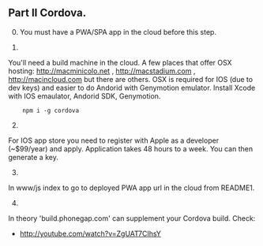 
## Part II Cordova.

0. You must have a PWA/SPA app in the cloud before this step.

1.
You'll need a build machine in the cloud. A few places that offer OSX hosting: http://macminicolo.net , http://macstadium.com , http://macincloud.com but there are others.
OSX is required for IOS (due to dev keys) and easier to do Andorid with Genymotion emulator.
Install Xcode with IOS emaulator, Andorid SDK, Genymotion.


		npm i -g cordova


2.

For IOS app store you need to register with Apple as a developer (~$99/year) and apply. Application takes 48 hours to a week. You can then generate a key.


3.

In www/js index to go to deployed PWA app url in the cloud from README1.


4.

In theory 'build.phonegap.com' can supplement your Cordova build.
Check:
- http://youtube.com/watch?v=ZgUAT7CIhsY
